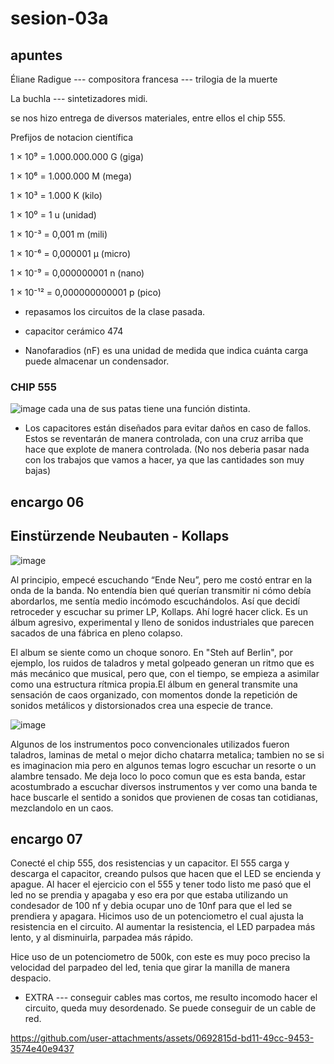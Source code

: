 # sesion-03a

## apuntes

Éliane Radigue --- compositora francesa --- trilogia de la muerte

La buchla --- sintetizadores midi.

se nos hizo entrega de diversos materiales, entre ellos el chip 555.

Prefijos de notacion científica

1 × 10⁹ = 1.000.000.000 G (giga)

1 × 10⁶ = 1.000.000 M (mega)

1 × 10³ = 1.000 K (kilo)

1 × 10⁰ = 1 u (unidad)

1 × 10⁻³ = 0,001 m (mili)

1 × 10⁻⁶ = 0,000001 μ (micro)

1 × 10⁻⁹ = 0,000000001 n (nano)

1 × 10⁻¹² = 0,000000000001 p (pico)


- repasamos los circuitos de la clase pasada.

- capacitor cerámico 474

- Nanofaradios (nF) es una unidad de medida que indica cuánta carga puede almacenar un condensador.

### CHIP 555

![image](https://github.com/user-attachments/assets/2b816ec5-e548-449e-ac72-24db1b3a95fa)
cada una de sus patas tiene una función distinta. 


- Los capacitores están diseñados para evitar daños en caso de fallos. Estos se reventarán de manera controlada, con una cruz arriba que hace que explote de manera controlada. (No nos deberia pasar nada con los trabajos que vamos a hacer, ya que las cantidades son muy bajas)



## encargo 06 
## Einstürzende Neubauten - Kollaps

![image](https://github.com/user-attachments/assets/abaa072f-421b-435b-bbc1-444b88fe8eb6)

Al principio, empecé escuchando “Ende Neu”, pero me costó entrar en la onda de la banda. No entendía bien qué querían transmitir ni cómo debía abordarlos, me sentía medio incómodo escuchándolos. Así que decidí retroceder y escuchar su primer LP, Kollaps. Ahí logré hacer click. Es un álbum agresivo, experimental y lleno de sonidos industriales que parecen sacados de una fábrica en pleno colapso.

El album se siente como un choque sonoro. En "Steh auf Berlin", por ejemplo, los ruidos de taladros y metal golpeado generan un ritmo que es más mecánico que musical, pero que, con el tiempo, se empieza a asimilar como una estructura rítmica propia.El álbum en general transmite una sensación de caos organizado, con momentos donde la repetición de sonidos metálicos y distorsionados crea una especie de trance.

![image](https://github.com/user-attachments/assets/68d18162-5932-476d-be10-738383380c31)

Algunos de los instrumentos poco convencionales utilizados fueron taladros, laminas de metal o mejor dicho chatarra metalica; tambien no se si es imaginacion mia pero en algunos temas logro escuchar un resorte o un alambre tensado.
Me deja loco lo poco comun que es esta banda, estar acostumbrado a escuchar diversos instrumentos y ver como una banda te hace buscarle el sentido a sonidos que provienen de cosas tan cotidianas, mezclandolo en un caos.


## encargo 07 
Conecté el chip 555, dos resistencias y un capacitor. El 555 carga y descarga el capacitor, creando pulsos que hacen que el LED se encienda y apague.
Al hacer el ejercicio con el 555 y tener todo listo me pasó que el led no se prendia y apagaba y eso era por que estaba utilizando un condesador de 100 nf y debia ocupar uno de 10nf para que el led se prendiera y apagara. 
Hicimos uso de un potenciometro el cual ajusta la resistencia en el circuito. Al aumentar la resistencia, el LED parpadea más lento, y al disminuirla, parpadea más rápido.

Hice uso de un potenciometro de 500k, con este es muy poco preciso la velocidad del parpadeo del led, tenia que girar la manilla de manera despacio. 

- EXTRA --- conseguir cables mas cortos, me resulto incomodo hacer el circuito, queda muy desordenado. Se puede conseguir de un cable de red.


https://github.com/user-attachments/assets/0692815d-bd11-49cc-9453-3574e40e9437






